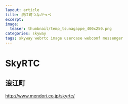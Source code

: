 ```yaml
---
layout: article
title: 浪江町つながっぺ
excerpt: 
image:
  teaser: thumbnail/temp_tsunagappe_400x250.png
categories: skyway
tags: skyway webrtc image usercase webconf messenger
---
```


# SkyRTC

## 浪江町

http://www.mendori.co.jp/skyrtc/

